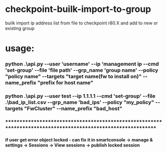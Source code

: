 # checkpoint-builk-import-to-group
builk import ip address list from file to checkpoint r80.X and add to new or existing group
# usage:
### python .\api.py --user 'username' --ip 'management ip --cmd 'set-group' --file 'file path' --grp_name 'group name' --policy "policy name" --targets "target name(fw to install on)" --name_prefix "prefix for host name"
### python .\api.py --user test --ip 1.1.1.1 --cmd 'set-group' --file .\bad_ip_list.csv --grp_name 'bad_ips' --policy "my_policy" --targets "FwCluster" --name_prefix "bad_host"

### ************************************************************************************************************
#### if user get error object locked - can fix it in smartconsole -> manage & settings -> Sessions -> View sessions -> publish locked session
